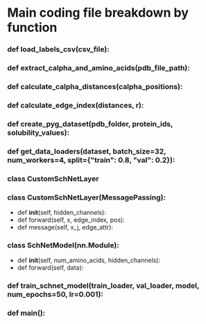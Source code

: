 # Main coding file breakdown by function

### def load_labels_csv(csv_file):

### def extract_calpha_and_amino_acids(pdb_file_path):

### def calculate_calpha_distances(calpha_positions):

### def calculate_edge_index(distances, r):

### def create_pyg_dataset(pdb_folder, protein_ids, solubility_values):

### def get_data_loaders(dataset, batch_size=32, num_workers=4, split={"train": 0.8, "val": 0.2}):

### class CustomSchNetLayer

### class CustomSchNetLayer(MessagePassing):
* def __init__(self, hidden_channels):
* def forward(self, x, edge_index, pos):
* def message(self, x_j, edge_attr):

### class SchNetModel(nn.Module):
* def __init__(self, num_amino_acids, hidden_channels):
* def forward(self, data):

### def train_schnet_model(train_loader, val_loader, model, num_epochs=50, lr=0.001):

### def main():
